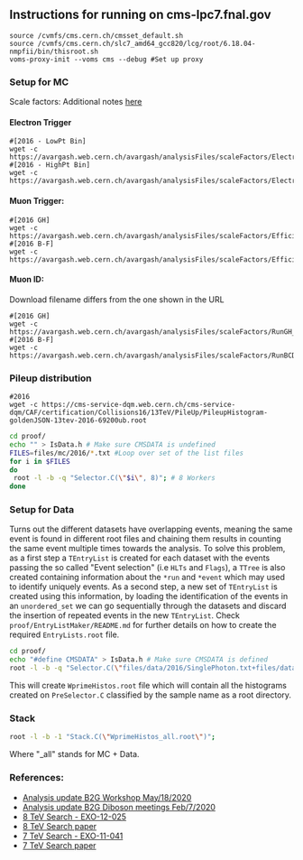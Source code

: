 ## Instructions for running on cms-lpc7.fnal.gov

```
source /cvmfs/cms.cern.ch/cmsset_default.sh
source /cvmfs/cms.cern.ch/slc7_amd64_gcc820/lcg/root/6.18.04-nmpfii/bin/thisroot.sh
voms-proxy-init --voms cms --debug #Set up proxy
```

### Setup for MC

Scale factors: Additional notes [here](https://avargash.web.cern.ch/avargash/analysisFiles/scaleFactors/README.txt)

#### Electron Trigger

```
#[2016 - LowPt Bin]
wget -c https://avargash.web.cern.ch/avargash/analysisFiles/scaleFactors/ElectronTriggerScaleFactors_eta_ele_binned_official_pt30to175_withsyst.root
#[2016 - HighPt Bin]
wget -c https://avargash.web.cern.ch/avargash/analysisFiles/scaleFactors/ElectronTriggerScaleFactors_eta_ele_binned_official_pt175toInf.root
```

#### Muon Trigger:

```
#[2016 GH]
wget -c https://avargash.web.cern.ch/avargash/analysisFiles/scaleFactors/EfficienciesAndSF_Period4.root
#[2016 B-F]
wget -c https://avargash.web.cern.ch/avargash/analysisFiles/scaleFactors/EfficienciesAndSF_RunBtoF.root
````
#### Muon ID:

Download filename differs from the one shown in the URL

```
#[2016 GH]
wget -c https://avargash.web.cern.ch/avargash/analysisFiles/scaleFactors/RunGH_SF_ID.root
#[2016 B-F]
wget -c https://avargash.web.cern.ch/avargash/analysisFiles/scaleFactors/RunBCDEF_SF_ID.root
```

### Pileup distribution
```
#2016
wget -c https://cms-service-dqm.web.cern.ch/cms-service-dqm/CAF/certification/Collisions16/13TeV/PileUp/PileupHistogram-goldenJSON-13tev-2016-69200ub.root

```

```bash
cd proof/
echo "" > IsData.h # Make sure CMSDATA is undefined
FILES=files/mc/2016/*.txt #Loop over set of the list files
for i in $FILES
do
 root -l -b -q "Selector.C(\"$i\", 8)"; # 8 Workers
done

```
### Setup for Data

Turns out the different datasets have overlapping events, meaning the same event is found
in different root files and chaining them results in counting the same event multiple times
towards the analysis. To solve this problem, as a first step a `TEntryList` is created for each
dataset with the events passing the so called "Event selection" (i.e `HLTs` and `Flags`), a
`TTree` is also created containing information about the `*run` and `*event` which may used to
identify uniquely events. As a second step, a new set of `TEntryList` is created using this
information, by loading the identification of the events in an `unordered_set` we can go 
sequentially through the datasets and discard the insertion of repeated events in the 
new `TEntryList`. Check `proof/EntryListMaker/README.md` for further details on how to
create the required `EntryLists.root` file.

```bash
cd proof/
echo "#define CMSDATA" > IsData.h # Make sure CMSDATA is defined
root -l -b -q "Selector.C(\"files/data/2016/SinglePhoton.txt+files/data/2016/SingleElectron.txt+files/data/2016/SingleMuon.txt\", 8, \"EntryLists_Unique.root\")"; # 8 Workers
```

This will create `WprimeHistos.root` file which will contain all the histograms
created on `PreSelector.C` classified by the sample name as a root directory.

### Stack

```bash
root -l -b -1 "Stack.C(\"WprimeHistos_all.root\")";
```

Where "_all" stands for MC + Data.

### References:

* [Analysis update B2G Workshop May/18/2020](https://indico.cern.ch/event/891751/timetable/)
* [Analysis update B2G Diboson meetings Feb/7/2020](https://indico.cern.ch/event/886464/)
* [8 TeV Search - EXO-12-025](http://cms.cern.ch/iCMS/analysisadmin/cadilines?line=EXO-12-025)
* [8 TeV Search paper](https://arxiv.org/pdf/1407.3476.pdf)
* [7 TeV Search - EXO-11-041](http://cms.cern.ch/iCMS/analysisadmin/cadilines?line=EXO-11-041)
* [7 TeV Search paper](https://arxiv.org/pdf/1206.0433.pdf)